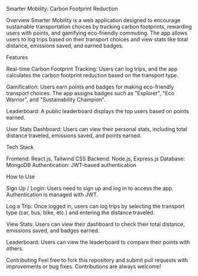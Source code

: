 Smarter Mobility: Carbon Footprint Reduction

Overview
Smarter Mobility is a web application designed to encourage sustainable transportation choices by tracking carbon footprints, rewarding users with points, and gamifying eco-friendly commuting. The app allows users to log trips based on their transport choices and view stats like total distance, emissions saved, and earned badges.




Features

Real-time Carbon Footprint Tracking: Users can log trips, and the app calculates the carbon footprint reduction based on the transport type.

Gamification: Users earn points and badges for making eco-friendly transport choices. The app assigns badges such as "Explorer", "Eco Warrior", and "Sustainability Champion".

Leaderboard: A public leaderboard displays the top users based on points earned.

User Stats Dashboard: Users can view their personal stats, including total distance traveled, emissions saved, and points earned.





Tech Stack

Frontend: React.js, Tailwind CSS
Backend: Node.js, Express.js
Database: MongoDB
Authentication: JWT-based authentication





How to Use

Sign Up / Login: Users need to sign up and log in to access the app. Authentication is managed with JWT.

Log a Trip: Once logged in, users can log trips by selecting the transport type (car, bus, bike, etc.) and entering the distance traveled.

View Stats: Users can view their dashboard to check their total distance, emissions saved, and badges earned.

Leaderboard: Users can view the leaderboard to compare their points with others.






Contributing
Feel free to fork this repository and submit pull requests with improvements or bug fixes. Contributions are always welcome!
